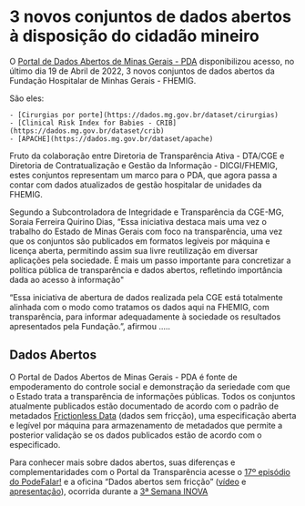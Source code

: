 3 novos conjuntos de dados abertos à disposição do cidadão mineiro
===

O [Portal de Dados Abertos de Minas Gerais - PDA](https://dados.mg.gov.br/) disponibilizou acesso, no último dia 19 de Abril de 2022, 3 novos conjuntos de dados abertos da Fundação Hospitalar de Minhas Gerais - FHEMIG.

São eles:

    - [Cirurgias por porte](https://dados.mg.gov.br/dataset/cirurgias)
    - [Clinical Risk Index for Babies - CRIB](https://dados.mg.gov.br/dataset/crib)
    - [APACHE](https://dados.mg.gov.br/dataset/apache)

Fruto da colaboração entre Diretoria de Transparência Ativa - DTA/CGE e Diretoria de Contratualização e Gestão da Informação - DICGI/FHEMIG, estes conjuntos representam um marco para o PDA, que agora passa a contar com dados atualizados de gestão hospitalar de unidades da FHEMIG.

Segundo a Subcontroladora de Integridade e Transparência da CGE-MG, Soraia Ferreira Quirino Dias, “Essa iniciativa destaca mais uma vez o trabalho do Estado de Minas Gerais com foco na transparência, uma vez que os conjuntos são publicados em formatos legíveis por máquina e licença aberta, permitindo assim sua livre reutilização em  diversar aplicações pela sociedade. É mais um passo importante para concretizar a política pública de transparência e dados abertos, refletindo importância dada ao acesso à informação"

“Essa iniciativa de abertura de dados realizada pela CGE está totalmente alinhada com o modo como tratamos os dados aqui na FHEMIG, com transparência, para informar adequadamente à sociedade os resultados apresentados pela Fundação.”, afirmou .....

## Dados Abertos

O Portal de Dados Abertos de Minas Gerais - PDA é fonte de empoderamento do controle social e demonstração da seriedade com que o Estado trata a transparência de informações públicas. Todos os conjuntos atualmente publicados estão documentado de acordo com o padrão de metadados [Frictionless Data](https://frictionlessdata.io/) (dados sem fricção), uma especificação aberta e legível por máquina para armazenamento de metadados que permite a posterior validação se os dados publicados estão de acordo com o especificado.

Para conhecer mais sobre dados abertos, suas diferenças e complementaridades com o Portal da Transparência acesse o [17º episódio do PodeFalar!](https://www.youtube.com/watch?v=uFdYbIc_4ws) e a oficina “Dados abertos sem fricção” ([vídeo](https://www.youtube.com/watch?v=tZ0bmlnqMuY) e [apresentação](https://ead.prodemge.gov.br/pluginfile.php/19736/mod_resource/content/2/Dados%20Abertos%20sem%20friccao-DCTA-CGE.pdf)), ocorrida durante a [3ª Semana INOVA](https://www.inova.mg.gov.br/)

